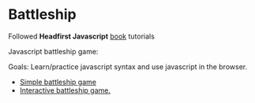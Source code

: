 # Battleship
Followed <b>Headfirst Javascript</b> [book](http://shop.oreilly.com/product/0636920027065.do) tutorials

Javascript battleship game: 

Goals: Learn/practice javascript syntax and use javascript in the browser. 


  * [Simple battleship game](https://github.com/BMariscal/battleship/tree/master/basic_battleship)
   * [Interactive battleship game.](https://bmariscal.github.io/battleship/)
  
